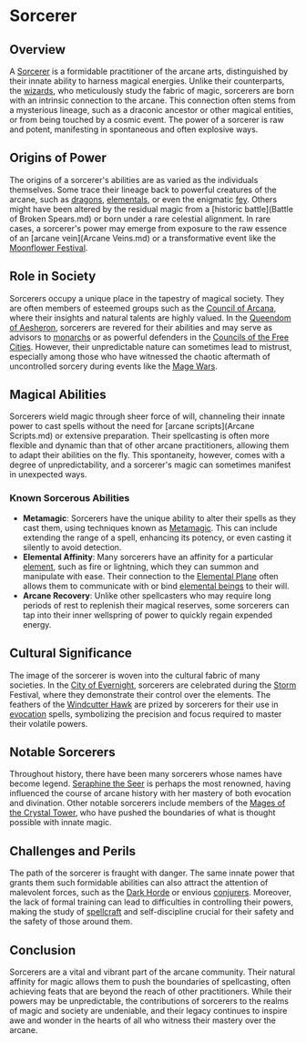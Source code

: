 # Sorcerer

## Overview

A [Sorcerer](Sorcerer.md) is a formidable practitioner of the arcane arts, distinguished by their innate ability to harness magical energies. Unlike their counterparts, the [wizards](Wizard.md), who meticulously study the fabric of magic, sorcerers are born with an intrinsic connection to the arcane. This connection often stems from a mysterious lineage, such as a draconic ancestor or other magical entities, or from being touched by a cosmic event. The power of a sorcerer is raw and potent, manifesting in spontaneous and often explosive ways.

## Origins of Power

The origins of a sorcerer's abilities are as varied as the individuals themselves. Some trace their lineage back to powerful creatures of the arcane, such as [dragons](Dragons.md), [elementals](Elementals.md), or even the enigmatic [fey](Feywild.md). Others might have been altered by the residual magic from a [historic battle](Battle of Broken Spears.md) or born under a rare celestial alignment. In rare cases, a sorcerer's power may emerge from exposure to the raw essence of an [arcane vein](Arcane Veins.md) or a transformative event like the [Moonflower Festival](Moonflower%20Festival.md).

## Role in Society

Sorcerers occupy a unique place in the tapestry of magical society. They are often members of esteemed groups such as the [Council of Arcana](Council%20of%20Arcana.md), where their insights and natural talents are highly valued. In the [Queendom of Aesheron](Queendom%20of%20Aesheron.md), sorcerers are revered for their abilities and may serve as advisors to [monarchs](Monarchs.md) or as powerful defenders in the [Councils of the Free Cities](Councils%20of%20the%20Free%20Cities.md). However, their unpredictable nature can sometimes lead to mistrust, especially among those who have witnessed the chaotic aftermath of uncontrolled sorcery during events like the [Mage Wars](Mage%20Wars.md).

## Magical Abilities

Sorcerers wield magic through sheer force of will, channeling their innate power to cast spells without the need for [arcane scripts](Arcane Scripts.md) or extensive preparation. Their spellcasting is often more flexible and dynamic than that of other arcane practitioners, allowing them to adapt their abilities on the fly. This spontaneity, however, comes with a degree of unpredictability, and a sorcerer's magic can sometimes manifest in unexpected ways.

### Known Sorcerous Abilities

- **Metamagic**: Sorcerers have the unique ability to alter their spells as they cast them, using techniques known as [Metamagic](Metamagic.md). This can include extending the range of a spell, enhancing its potency, or even casting it silently to avoid detection.
- **Elemental Affinity**: Many sorcerers have an affinity for a particular [element](Elements.md), such as fire or lightning, which they can summon and manipulate with ease. Their connection to the [Elemental Plane](Elemental%20Plane.md) often allows them to communicate with or bind [elemental beings](Elementals.md) to their will.
- **Arcane Recovery**: Unlike other spellcasters who may require long periods of rest to replenish their magical reserves, some sorcerers can tap into their inner wellspring of power to quickly regain expended energy.

## Cultural Significance

The image of the sorcerer is woven into the cultural fabric of many societies. In the [City of Evernight](City%20of%20Evernight.md), sorcerers are celebrated during the [Storm](Storm.md) Festival, where they demonstrate their control over the elements. The feathers of the [Windcutter Hawk](Windcutter%20Hawk.md) are prized by sorcerers for their use in [evocation](Evocation.md) spells, symbolizing the precision and focus required to master their volatile powers.

## Notable Sorcerers

Throughout history, there have been many sorcerers whose names have become legend. [Seraphine the Seer](Seraphine%20the%20Seer.md) is perhaps the most renowned, having influenced the course of arcane history with her mastery of both evocation and divination. Other notable sorcerers include members of the [Mages of the Crystal Tower](Mages%20of%20the%20Crystal%20Tower.md), who have pushed the boundaries of what is thought possible with innate magic.

## Challenges and Perils

The path of the sorcerer is fraught with danger. The same innate power that grants them such formidable abilities can also attract the attention of malevolent forces, such as the [Dark Horde](Dark%20Horde.md) or envious [conjurers](Conjurer.md). Moreover, the lack of formal training can lead to difficulties in controlling their powers, making the study of [spellcraft](Spellcraft.md) and self-discipline crucial for their safety and the safety of those around them.

## Conclusion

Sorcerers are a vital and vibrant part of the arcane community. Their natural affinity for magic allows them to push the boundaries of spellcasting, often achieving feats that are beyond the reach of other practitioners. While their powers may be unpredictable, the contributions of sorcerers to the realms of magic and society are undeniable, and their legacy continues to inspire awe and wonder in the hearts of all who witness their mastery over the arcane.